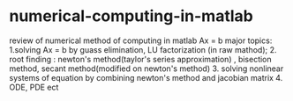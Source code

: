 # numerical-computing-in-matlab
review of numerical method of computing in matlab Ax = b
major topics:
1.solving Ax = b by guass elimination, LU factorization (in raw mathod);
2. root finding : newton's method(taylor's series approximation) , bisection method, secant method(modified on                    newton's method)
3. solving nonlinear systems of equation by combining  newton's method and jacobian matrix
4. ODE, PDE ect
